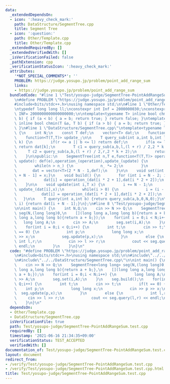 ```yaml
---
data:
  _extendedDependsOn:
  - icon: ':heavy_check_mark:'
    path: DataStructure/SegmentTree.cpp
    title: Segment Tree
  - icon: ':question:'
    path: Other/Template.cpp
    title: Other/Template.cpp
  _extendedRequiredBy: []
  _extendedVerifiedWith: []
  _isVerificationFailed: false
  _pathExtension: cpp
  _verificationStatusIcon: ':heavy_check_mark:'
  attributes:
    '*NOT_SPECIAL_COMMENTS*': ''
    PROBLEM: https://judge.yosupo.jp/problem/point_add_range_sum
    links:
    - https://judge.yosupo.jp/problem/point_add_range_sum
  bundledCode: "#line 1 \"Test/yosupo-judge/SegmentTree-PointAddRangeSum.test.cpp\"\
    \n#define PROBLEM \"https://judge.yosupo.jp/problem/point_add_range_sum\"\n\n\
    #include<bits/stdc++.h>\nusing namespace std;\n\n#line 1 \"Other/Template.cpp\"\
    \ntypedef long long ll;\nconstexpr int Inf = 2000000030;\nconstexpr long long\
    \ INF= 2000000000000000000;\n\ntemplate<typename T> inline bool chmax(T &a, T\
    \ b) { if (a < b) { a = b; return true; } return false; }\ntemplate<typename T>\
    \ inline bool chmin(T &a, T b) { if (a > b) { a = b; return true; } return false;\
    \ }\n#line 1 \"DataStructure/SegmentTree.cpp\"\ntemplate<typename T>\nclass SegmentTree\
    \ {\n    int N;\n    const T def;\n    vector<T> dat;\n    function<T(T,T)> operation_;\n\
    \    function<T(T,T)> update_;\n\n    T query_sub(int a,int b,int l,int r,int\
    \ k) {\n        if(r <= a || b <= l) return def;\n        if(a <= l && r <= b)\
    \ return dat[k];\n        T c1 = query_sub(a,b,l,(l + r) / 2,2 * k + 1);\n   \
    \     T c2 = query_sub(a,b,(l + r) / 2,r,2 * k + 2);\n        return operation_(c1,c2);\n\
    \    }\n\npublic:\n    SegmentTree(int n,T e,function<T(T,T)> operation,function<T(T,T)>\
    \ update): def(e),operation_(operation),update_(update) {\n        int n_ = 1;\n\
    \        while(n > n_) {\n            n_ *= 2;\n        }\n        N = n_;\n \
    \       dat = vector<T>(2 * N - 1,def);\n    }\n\n    void set(int i,T x) { dat[i\
    \ + N - 1] = x;}\n    void build() {\n        for (int i = N - 2; i >= 0; i--){\n\
    \            dat[i] = operation_(dat[i * 2 + 1],dat[i * 2 + 2]);\n        }\n\
    \    }\n\n    void update(int i,T x) {\n        i += N - 1;\n        dat[i] =\
    \ update_(dat[i],x);\n        while(i > 0) {\n            i = (i - 1) / 2;\n \
    \           dat[i] = operation_(dat[i * 2 + 1],dat[i * 2 + 2]);\n        }\n \
    \   }\n\n    T query(int a,int b) {return query_sub(a,b,0,N,0);}\n\n    T operator[](int\
    \ i) {return dat[i + N - 1];}\n};\n#line 8 \"Test/yosupo-judge/SegmentTree-PointAddRangeSum.test.cpp\"\
    \n\nint main() {\n    int N,Q;\n    cin >> N >> Q;\n    SegmentTree<long long>\
    \ seg(N,(long long)0,\n    [](long long a,long long b){return a + b;},\n    [](long\
    \ long a,long long b){return a + b;});\n    for(int i = 0;i < N;i++) {\n     \
    \   long long A;\n        cin >> A;\n        seg.set(i,A);\n    }\n    seg.build();\n\
    \    for(int i = 0;i < Q;i++) {\n        int t;\n        cin >> t;\n        if(t\
    \ == 0) {\n            int p;\n            long long x;\n            cin >> p\
    \ >> x;\n            seg.update(p,x);\n        }\n        else {\n           \
    \ int l,r;\n            cin >> l >> r;\n            cout << seg.query(l,r) <<\
    \ endl;\n        }\n    }\n}\n"
  code: "#define PROBLEM \"https://judge.yosupo.jp/problem/point_add_range_sum\"\n\
    \n#include<bits/stdc++.h>\nusing namespace std;\n\n#include\"../../Other/Template.cpp\"\
    \n#include\"../../DataStructure/SegmentTree.cpp\"\n\nint main() {\n    int N,Q;\n\
    \    cin >> N >> Q;\n    SegmentTree<long long> seg(N,(long long)0,\n    [](long\
    \ long a,long long b){return a + b;},\n    [](long long a,long long b){return\
    \ a + b;});\n    for(int i = 0;i < N;i++) {\n        long long A;\n        cin\
    \ >> A;\n        seg.set(i,A);\n    }\n    seg.build();\n    for(int i = 0;i <\
    \ Q;i++) {\n        int t;\n        cin >> t;\n        if(t == 0) {\n        \
    \    int p;\n            long long x;\n            cin >> p >> x;\n          \
    \  seg.update(p,x);\n        }\n        else {\n            int l,r;\n       \
    \     cin >> l >> r;\n            cout << seg.query(l,r) << endl;\n        }\n\
    \    }\n}\n"
  dependsOn:
  - Other/Template.cpp
  - DataStructure/SegmentTree.cpp
  isVerificationFile: true
  path: Test/yosupo-judge/SegmentTree-PointAddRangeSum.test.cpp
  requiredBy: []
  timestamp: '2021-06-16 21:34:35+09:00'
  verificationStatus: TEST_ACCEPTED
  verifiedWith: []
documentation_of: Test/yosupo-judge/SegmentTree-PointAddRangeSum.test.cpp
layout: document
redirect_from:
- /verify/Test/yosupo-judge/SegmentTree-PointAddRangeSum.test.cpp
- /verify/Test/yosupo-judge/SegmentTree-PointAddRangeSum.test.cpp.html
title: Test/yosupo-judge/SegmentTree-PointAddRangeSum.test.cpp
---
```

